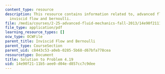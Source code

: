 ```yaml
---
content_type: resource
description: This resource contains information related to, advanced fluid mechanics,
  inviscid flow and bernoulli.
file: /media/courses/2-25-advanced-fluid-mechanics-fall-2013/14e90f2111b5aee0d04ed857cc7c9dee_MIT2_25F13_Shapi4.19_Solu.pdf
file_type: application/pdf
learning_resource_types: []
ocw_type: OCWFile
parent_title: Inviscid Flow and Bernoulli
parent_type: CourseSection
parent_uid: c8443c53-a0eb-0285-5b68-d67bfa778cea
resourcetype: Document
title: Solution to Problem 4.19
uid: 14e90f21-11b5-aee0-d04e-d857cc7c9dee
---
```

